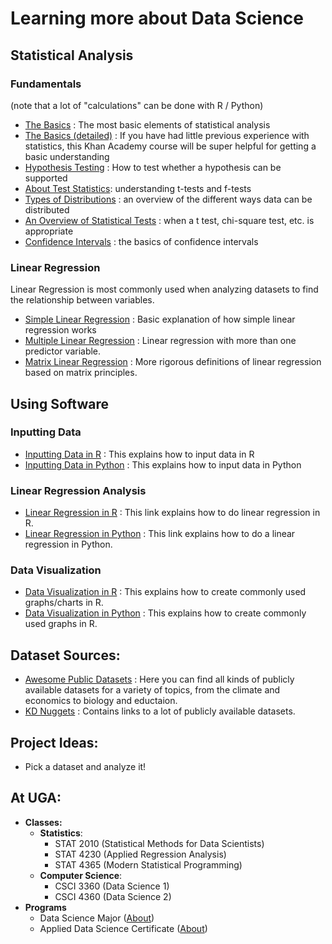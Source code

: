 # Learning more about Data Science

## Statistical Analysis
### Fundamentals
(note that a lot of "calculations" can be done with R / Python)
* [The Basics](https://magoosh.com/statistics/statistics-basics-heres-what-you-need-to-know/) : The most basic elements of statistical analysis
* [The Basics (detailed)](https://www.khanacademy.org/math/statistics-probability) : If you have had little previous experience with statistics, this Khan Academy course will be super helpful for getting a basic understanding
* [Hypothesis Testing](https://www.statisticshowto.com/probability-and-statistics/hypothesis-testing/) : How to test whether a hypothesis can be supported
* [About Test Statistics](https://magoosh.com/statistics/t-test-f-test-fundamentals-test-statistics/): understanding t-tests and f-tests
* [Types of Distributions](https://www.analyticsvidhya.com/blog/2017/09/6-probability-distributions-data-science/) : an overview of the different ways data can be distributed
* [An Overview of Statistical Tests](https://www.scribbr.com/statistics/statistical-tests/) : when a t test, chi-square test, etc. is appropriate
* [Confidence Intervals](https://www.mathsisfun.com/data/confidence-interval.html) : the basics of confidence intervals
### Linear Regression
Linear Regression is most commonly used when analyzing datasets to find the relationship between variables. 
* [Simple Linear Regression](https://online.stat.psu.edu/stat462/node/91/) : Basic explanation of how simple linear regression works
* [Multiple Linear Regression](https://online.stat.psu.edu/stat462/node/131/) : Linear regression with more than one predictor variable. 
* [Matrix Linear Regression](https://online.stat.psu.edu/stat462/node/132/) : More rigorous definitions of linear regression based on matrix principles. 

## Using Software
### Inputting Data
 * [Inputting Data in R](https://www.computerworld.com/article/2497164/business-intelligence-beginner-s-guide-to-r-get-your-data-into-r.html) : This explains how to input data in R
  * [Inputting Data in Python](jjd) : This explains how to input data in Python
### Linear Regression Analysis
 * [Linear Regression in R](https://www.datacamp.com/community/tutorials/linear-regression-R) : This link explains how to do linear regression in R.
 * [Linear Regression in Python](dd) : This link explains how to do a linear regression in Python.
### Data Visualization 
 * [Data Visualization in R](https://www.statmethods.net/graphs/creating.html) : This explains how to create commonly used graphs/charts in R. 
 * [Data Visualization in Python](sdfsd) : This explains how to create commonly used graphs in R. 

## Dataset Sources:
* [Awesome Public Datasets](https://github.com/awesomedata/awesome-public-datasets) : Here you can find all kinds of publicly available datasets for a variety of topics, from the climate and economics to biology and eductaion.
* [KD Nuggets](https://www.kdnuggets.com/datasets/index.html) : Contains links to a lot of publicly available datasets.

## Project Ideas:
* Pick a dataset and analyze it!

## At UGA:
* **Classes:**
  * **Statistics**: 
    * STAT 2010 (Statistical Methods for Data Scientists)
    * STAT 4230 (Applied Regression Analysis)
    * STAT 4365 (Modern Statistical Programming)
  * **Computer Science**: 
    * CSCI 3360 (Data Science 1)
    * CSCI 4360 (Data Science 2)
* **Programs**
    * Data Science Major ([About](https://www.stat.uga.edu/data-science-major))
    * Applied Data Science Certificate ([About](https://csci.franklin.uga.edu/certificate-applied-data-science))
